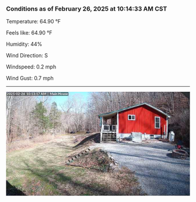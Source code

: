 ### Conditions as of February 26, 2025 at 10:14:33 AM CST 

Temperature: 64.90 &deg;F

Feels like: 64.90 &deg;F

Humidity: 44%

Wind Direction: S

Windspeed: 0.2 mph

Wind Gust: 0.7 mph

---

<img src="./images/latest.jpeg"/>

